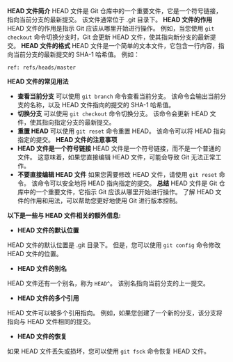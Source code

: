 **HEAD 文件简介**
HEAD 文件是 Git 仓库中的一个重要文件，它是一个符号链接，指向当前分支的最新提交。 该文件通常位于 .git 目录下。
**HEAD 文件的作用**
HEAD 文件的作用是指示 Git 应该从哪里开始进行操作。 例如，当您使用 `git checkout` 命令切换分支时，Git 会更新 HEAD 文件，使其指向新分支的最新提交。
**HEAD 文件的格式**
HEAD 文件是一个简单的文本文件，它包含一行内容，指向当前分支的最新提交的 SHA-1 哈希值。 例如：
```
ref: refs/heads/master
```
**HEAD 文件的常见用法**
* **查看当前分支**
可以使用 `git branch` 命令查看当前分支。 该命令会输出当前分支的名称，以及 HEAD 文件指向的提交的 SHA-1 哈希值。
* **切换分支**
可以使用 `git checkout` 命令切换分支。 该命令会更新 HEAD 文件，使其指向指定分支的最新提交。
* **重置 HEAD**
可以使用 `git reset` 命令重置 HEAD。 该命令可以将 HEAD 指向指定的提交。
**HEAD 文件的注意事项**
* **HEAD 文件是一个符号链接**
HEAD 文件是一个符号链接，而不是一个普通的文件。 这意味着，如果您直接编辑 HEAD 文件，可能会导致 Git 无法正常工作。
* **不要直接编辑 HEAD 文件**
如果您需要修改 HEAD 文件，请使用 `git reset` 命令。 该命令可以安全地将 HEAD 指向指定的提交。
**总结**
HEAD 文件是 Git 仓库中的一个重要文件，它指示 Git 应该从哪里开始进行操作。 了解 HEAD 文件的作用和用法，可以帮助您更好地使用 Git 进行版本控制。

**以下是一些与 HEAD 文件相关的额外信息:**

* **HEAD 文件的默认位置**

HEAD 文件的默认位置是 .git 目录下。 但是，您可以使用 `git config` 命令修改 HEAD 文件的位置。

* **HEAD 文件的别名**

HEAD 文件还有一个别名，称为 `HEAD^`。 该别名指向当前分支的上一提交。

* **HEAD 文件的多个引用**

HEAD 文件可以被多个引用指向。 例如，如果您创建了一个新的分支，该分支将指向与 HEAD 文件相同的提交。

* **HEAD 文件的恢复**

如果 HEAD 文件丢失或损坏，您可以使用 `git fsck` 命令恢复 HEAD 文件。